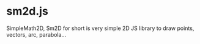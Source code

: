 # sm2d.js
SimpleMath2D, Sm2D for short is very simple 2D JS library to draw points, vectors, arc, parabola...
